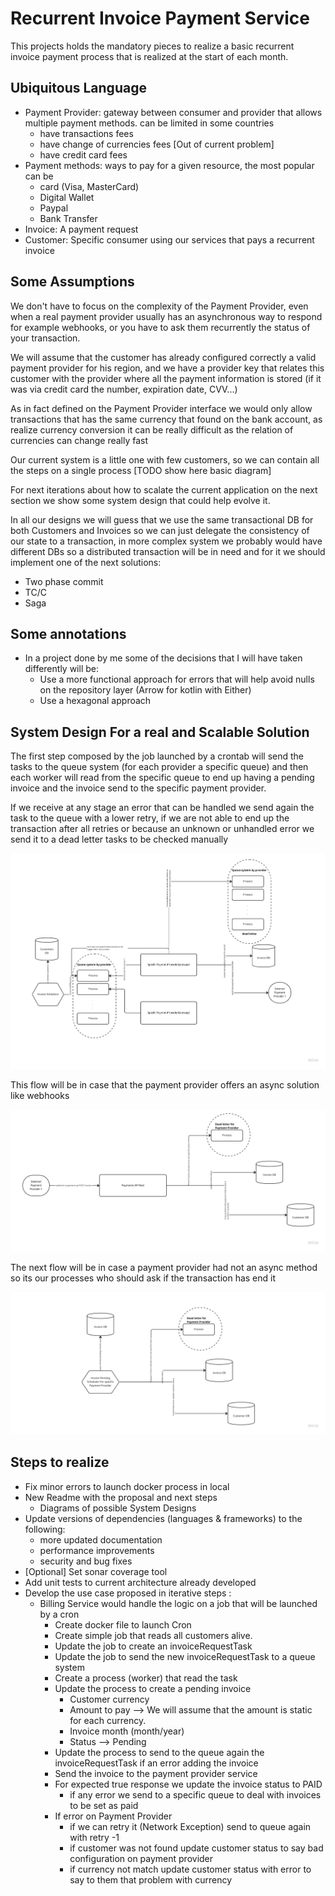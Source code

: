 # Recurrent Invoice Payment Service

This projects holds the mandatory pieces to realize a basic recurrent invoice payment process 
that is realized at the start of each month.

## Ubiquitous Language

- Payment Provider: gateway between consumer and provider that allows multiple payment methods.
can be limited in some countries
  - have transactions fees
  - have change of currencies fees [Out of current problem]
  - have credit card fees
- Payment methods: ways to pay for a given resource, the most popular can be
  - card (Visa, MasterCard)
  - Digital Wallet
  - Paypal
  - Bank Transfer
- Invoice: A payment request
- Customer: Specific consumer using our services that pays a recurrent invoice


## Some Assumptions

We don't have to focus on the complexity of the Payment Provider, even when a real
payment provider usually has an asynchronous way to respond for example
webhooks, or you have to ask them recurrently the status of your transaction.

We will assume that the customer has already configured correctly a valid payment provider for his region,
and we have a provider key that relates this customer with the provider where all the
payment information is stored (if it was via credit card the number, expiration date, CVV...)

As in fact defined on the Payment Provider interface we would only allow transactions 
that has the same currency that found on the bank account, as realize currency conversion
it can be really difficult as the relation of currencies can change really fast

Our current system is a little one with few customers, so we can contain all the 
steps on a single process [TODO show here basic diagram]

For next iterations about how to scalate the current application on the next section 
we show some system design that could help evolve it.

In all our designs we will guess that we use the same transactional DB for both
Customers and Invoices so we can just delegate the consistency of our state to 
a transaction, in more complex system we probably would have different DBs so a distributed 
transaction will be in need and for it we should implement one of the next solutions:
- Two phase commit
- TC/C 
- Saga 


## Some annotations

- In a project done by me some of the decisions that I will have taken differently will be:
  - Use a more functional approach for errors that will help avoid nulls on the repository layer (Arrow for kotlin with Either)
  - Use a hexagonal approach

## System Design For a real and Scalable Solution

The first step composed by the job launched by a crontab will send the tasks to the queue system (for each provider a specific queue)
and then each worker will read from the specific queue to end up having a pending invoice and the invoice send to the specific payment 
provider.

If we receive at any stage an error that can be handled we send again the task to the queue with a lower retry, if we are not able to 
end up the transaction after all retries or because an unknown or unhandled error we send it to a dead letter tasks to be checked manually

![image](./resources/images/Invoice_Jobs_Workflow.jpg)

This flow will be in case that the payment provider offers an async solution like webhooks

![image](./resources/images/Invoice_Update_status_flow_async.jpg)

The next flow will be in case a payment provider had not an async method so its our processes who should ask if the transaction has end it

![image](./resources/images/Invoice_Update_status_flow_sync.jpg)

## Steps to realize
 - Fix minor errors to launch docker process in local
 - New Readme with the proposal and next steps
   - Diagrams of possible System Designs
 - Update versions of dependencies (languages & frameworks) to the following:
   - more updated documentation
   - performance improvements
   - security and bug fixes
 - [Optional] Set sonar coverage tool
 - Add unit tests to current architecture already developed
 - Develop the use case proposed in iterative steps :
   - Billing Service would handle the logic on a job that will be launched by a cron
     - Create docker file to launch Cron
     - Create simple job that reads all customers alive.
     - Update the job to create an invoiceRequestTask
     - Update the job to send the new invoiceRequestTask to a queue system
     - Create a process (worker) that read the task
     - Update the process to create a pending invoice
       - Customer currency
       - Amount to pay --> We will assume that the amount is static for each currency.
       - Invoice month (month/year)
       - Status --> Pending
     - Update the process to send to the queue again the invoiceRequestTask if an error adding the invoice
     - Send the invoice to the payment provider service
     - For expected true response we update the invoice status to PAID
       - if any error we send to a specific queue to deal with invoices 
         to be set as paid
     - If error on Payment Provider
        - if we can retry it (Network Exception) send to queue again with retry -1
        - if customer was not found update customer status to say bad configuration on payment provider
        - if currency not match update customer status with error to say to them that problem with currency

